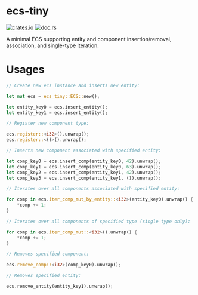 # ecs-tiny

[![crates.io](https://img.shields.io/crates/v/ecs-tiny)](https://crates.io/crates/ecs-tiny)
[![doc.rs](https://img.shields.io/docsrs/ecs-tiny)](https://docs.rs/ecs-tiny)

A minimal ECS supporting entity and component insertion/removal, association, and single-type iteration.

# Usages

```rust
// Create new ecs instance and inserts new entity:

let mut ecs = ecs_tiny::ECS::new();

let entity_key0 = ecs.insert_entity();
let entity_key1 = ecs.insert_entity();

// Register new component type:

ecs.register::<i32>().unwrap();
ecs.register::<()>().unwrap();

// Inserts new component associated with specified entity:

let comp_key0 = ecs.insert_comp(entity_key0, 42).unwrap();
let comp_key1 = ecs.insert_comp(entity_key0, 63).unwrap();
let comp_key2 = ecs.insert_comp(entity_key1, 42).unwrap();
let comp_key3 = ecs.insert_comp(entity_key1, ()).unwrap();

// Iterates over all components associated with specified entity:

for comp in ecs.iter_comp_mut_by_entity::<i32>(entity_key0).unwrap() {
    *comp += 1;
}

// Iterates over all components of specified type (single type only):

for comp in ecs.iter_comp_mut::<i32>().unwrap() {
    *comp += 1;
}

// Removes specified component:

ecs.remove_comp::<i32>(comp_key0).unwrap();

// Removes specified entity:

ecs.remove_entity(entity_key1).unwrap();
```
